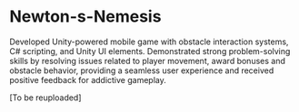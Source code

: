 # Newton-s-Nemesis
Developed Unity-powered mobile game with obstacle interaction systems, C# scripting, and Unity UI elements. Demonstrated strong problem-solving skills by resolving issues related to player movement, award bonuses and obstacle behavior, providing a seamless user experience and received positive feedback for addictive gameplay.

[To be reuploaded]
